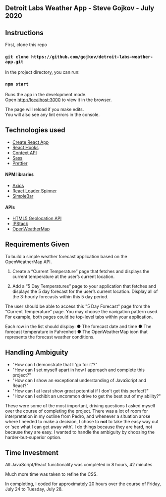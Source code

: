 ## Detroit Labs Weather App - Steve Gojkov - July 2020

## Instructions

First, clone this repo

### `git clone https://github.com/gojkov/detroit-labs-weather-app.git`

In the project directory, you can run:

### `npm start`

Runs the app in the development mode.<br />
Open [http://localhost:3000](http://localhost:3000) to view it in the browser.

The page will reload if you make edits.<br />
You will also see any lint errors in the console.

## Technologies used

-   [Create React App](https://create-react-app.dev/)
-   [React Hooks](https://reactjs.org/docs/hooks-overview.html)
-   [Context API](https://reactjs.org/docs/context.html#when-to-use-context)
-   [Sass](https://sass-lang.com/)
-   [Prettier](https://prettier.io/)

#### NPM libraries

-   [Axios](https://www.npmjs.com/package/axios)
-   [React Loader Spinner](https://www.npmjs.com/package/react-loader-spinner)
-   [SimpleBar](https://www.npmjs.com/package/simplebar-react)

#### APIs

-   [HTML5 Geolocation API](https://developer.mozilla.org/en-US/docs/Web/API/Geolocation_API)
-   [IPStack](https://ipstack.com/)
-   [OpenWeatherMap](https://openweathermap.org/)

## Requirements Given

To build a simple weather forecast application based on the OpenWeatherMap API.

1. Create a “Current Temperature” page that fetches and displays the current temperature
   at the user’s current location.

2. Add a “5 Day Temperatures” page to your application that fetches and displays the 5 day
   forecast for the user’s current location. Display all of the 3-hourly forecasts within this 5
   day period.

The user should be able to access this "5 Day Forecast" page from the "Current
Temperature" page. You may choose the navigation pattern used. For example, both
pages could be top-level tabs within your application.

Each row in the list should display:
● The forecast date and time
● The forecast temperature in Fahrenheit
● The OpenWeatherMap icon that represents the forecast weather conditions.

## Handling Ambiguity

-   "How can I demonstrate that I 'go for it'?"
-   "How can I set myself apart in how I approach and complete this project?"
-   "How can I show an exceptional understanding of JavaScript and React?"
-   "How can I at least show great potential if I don't get this perfect?"
-   "How can I exhibit an uncommon drive to get the best out of my ability?"

These were some of the most important, driving questions I asked myself over the course of completing the project. There was a lot of room for interpretation in my outline from Pedro, and whenever a situation arose where I needed to make a decision, I chose to **not** to take the easy way out or 'see what I can get away with'. I do things because they are hard, not because they are easy. I wanted to handle the ambiguity by choosing the harder-but-superior option.

## Time Investment

All JavaScript/React functionality was completed in 8 hours, 42 minutes.

Much more time was taken to refine the CSS.

In completing, I coded for approximately 20 hours over the course of Friday, July 24 to Tuesday, July 28.
